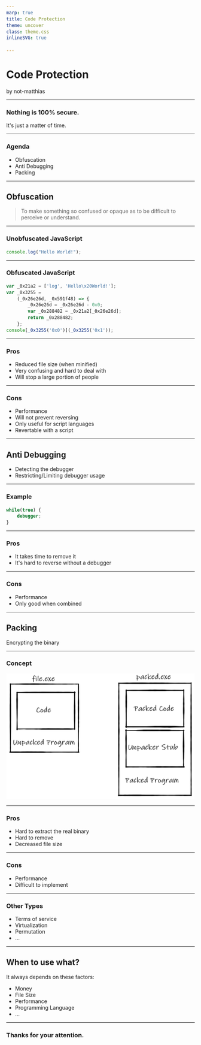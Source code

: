 ```yaml
---
marp: true
title: Code Protection
theme: uncover
class: theme.css
inlineSVG: true

---
```


# <!-- fit --> Code Protection
by not-matthias

---

### Nothing is 100% secure. 

It's just a matter of time.

---

### Agenda

- Obfuscation
- Anti Debugging
- Packing 

---

## Obfuscation

> To make something so confused or opaque as to be difficult to perceive or understand.

---

### Unobfuscated JavaScript

```javascript
console.log("Hello World!");
```

--- 

### Obfuscated JavaScript

```javascript
var _0x21a2 = ['log', 'Hello\x20World!'];
var _0x3255 =
    (_0x26e26d, _0x591f48) => {
        _0x26e26d = _0x26e26d - 0x0; 
        var _0x288482 = _0x21a2[_0x26e26d];
        return _0x288482;
    };
console[_0x3255('0x0')](_0x3255('0x1'));
```

--- 

### Pros

- Reduced file size (when minified)
- Very confusing and hard to deal with
- Will stop a large portion of people

---

### Cons

- Performance
- Will not prevent reversing
- Only useful for script languages
- Revertable with a script

---

## Anti Debugging

- Detecting the debugger
- Restricting/Limiting debugger usage

---

### Example

```javascript
while(true) {
    debugger;
}
```

---

### Pros

- It takes time to remove it
- It's hard to reverse without a debugger

---

### Cons

- Performance
- Only good when combined

---

## Packing

Encrypting the binary

--- 

### Concept

![width:700px height:auto](images/packer_concept.png)

---

### Pros

- Hard to extract the real binary
- Hard to remove
- Decreased file size

---

### Cons

- Performance
- Difficult to implement

---

### Other Types

- Terms of service
- Virtualization
- Permutation
- ...

---

## When to use what?

It always depends on these factors:
- Money
- File Size
- Performance
- Programming Language
- ...

---

### Thanks for your attention.

